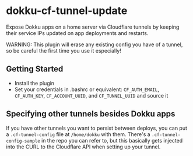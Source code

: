 # dokku-cf-tunnel-update

Expose Dokku apps on a home server via Cloudflare tunnels by keeping their service IPs updated on app deployments and restarts.

WARNING: This plugin will erase any existing config you have of a tunnel, so be careful the first time you use it especially!

## Getting Started

- Install the plugin
- Set your credentials in .bashrc or equivalent: `CF_AUTH_EMAIL`, `CF_AUTH_KEY`, `CF_ACCOUNT_UUID`, and `CF_TUNNEL_UUID` and source it

## Specifying other tunnels besides Dokku apps

If you have other tunnels you want to persist between deploys, you can put a `.cf-tunnel-config` file at `/home/dokku` with them. There's a `.cf-tunnel-config-sample` in the repo you can refer to, but this basically gets injected into the CURL to the Cloudflare API when setting up your tunnel.